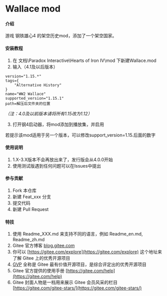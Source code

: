 # Wallace mod

#### 介绍
游戏 钢铁雄心4 的架空历史mod，添加了一个架空国家。


#### 安装教程

1.  在 文档\Paradox Interactive\Hearts of Iron IV\mod 下新建Wallace.mod
2.  输入（4.1及以后版本）
```
version="1.15.*"
tags={
	"Alternative History"
}
name="WW2 Wallace"
supported_version="1.15.1"
path=解压后文件夹的位置
```
*（注：4.0及以前版本请将所有1.15改为1.12）*

3.  打开钢4启动器，将mod添加到播放集，并启用

若提示该mod适用于另一个版本，可以修改support_version=1.15.后面的数字

#### 使用说明

1.  1.X-3.X版本不会再放出来了，发行版会从4.0.0开始
2.  使用测试版遇到任何问题可以在Issues中提出

#### 参与贡献

1.  Fork 本仓库
2.  新建 Feat_xxx 分支
3.  提交代码
4.  新建 Pull Request


#### 特技

1.  使用 Readme\_XXX.md 来支持不同的语言，例如 Readme\_en.md, Readme\_zh.md
2.  Gitee 官方博客 [blog.gitee.com](https://blog.gitee.com)
3.  你可以 [https://gitee.com/explore](https://gitee.com/explore) 这个地址来了解 Gitee 上的优秀开源项目
4.  [GVP](https://gitee.com/gvp) 全称是 Gitee 最有价值开源项目，是综合评定出的优秀开源项目
5.  Gitee 官方提供的使用手册 [https://gitee.com/help](https://gitee.com/help)
6.  Gitee 封面人物是一档用来展示 Gitee 会员风采的栏目 [https://gitee.com/gitee-stars/](https://gitee.com/gitee-stars/)
